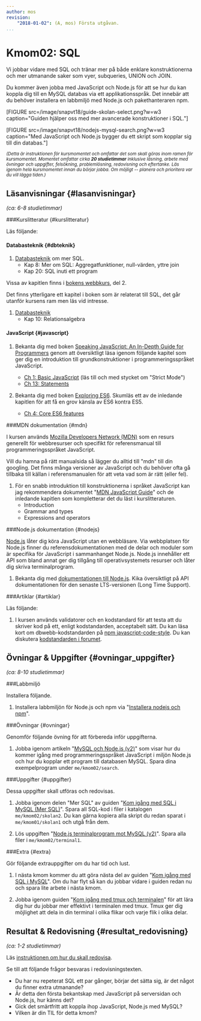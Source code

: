 ```yaml
---
author: mos
revision:
    "2018-01-02": (A, mos) Första utgåvan.
...
```

Kmom02: SQL
====================================

Vi jobbar vidare med SQL och tränar mer på både enklare konstruktionerna och mer utmanande saker som vyer, subqueries, UNION och JOIN.

Du kommer även jobba med JavaScript och Node.js för att se hur du kan koppla dig till en MySQL databas via ett applikationsspråk. Det innebär att du behöver installera en labbmiljö med Node.js och pakethanteraren npm.

<!--more-->

[FIGURE src=/image/snapvt18/guide-skolan-select.png?w=w3 caption="Guiden hjälper oss med mer avancerade konstruktioner i SQL."]

[FIGURE src=/image/snapvt18/nodejs-mysql-search.png?w=w3 caption="Med JavaScript och Node.js bygger du ett skript som kopplar sig till din databas."]


<small><i>(Detta är instruktionen för kursmomentet och omfattar det som skall göras inom ramen för kursmomentet. Momentet omfattar cirka **20 studietimmar** inklusive läsning, arbete med övningar och uppgifter, felsökning, problemlösning, redovisning och eftertanke. Läs igenom hela kursmomentet innan du börjar jobba. Om möjligt -- planera och prioritera var du vill lägga tiden.)</i></small>



Läsanvisningar  {#lasanvisningar}
---------------------------------

*(ca: 6-8 studietimmar)*


###Kurslitteratur  {#kurslitteratur}

Läs följande:



#### Databasteknik {#dbteknik}

1. [Databasteknik](kunskap/boken-databasteknik) om mer SQL.
    * Kap 8: Mer om SQL: Aggregatfunktioner, null-värden, yttre join
    * Kap 20: SQL inuti ett program

Vissa av kapitlen finns i [bokens webbkurs](http://www.databasteknik.se/webbkursen/), del 2.

Det finns ytterligare ett kapitel i boken som är relaterat till SQL, det går utanför kursens ram men läs vid intresse.

1. [Databasteknik](kunskap/boken-databasteknik)
    * Kap 10: Relationsalgebra



#### JavaScript {#javascript}

1. Bekanta dig med boken [Speaking JavaScript: An In-Depth Guide for Programmers](kunskap/boken-speaking-javascript) genom att översiktligt läsa igenom följande kapitel som ger dig en introduktion till grundkonstruktioner i programmeringsspråket JavaScript.
    * [Ch 1: Basic JavaScript](http://speakingjs.com/es5/ch01.html) (läs till och med stycket om "Strict Mode")
    * [Ch 13: Statements](http://speakingjs.com/es5/ch13.html)

1. Bekanta dig med boken [Exploring ES6](kunskap/boken-exploring-es6). Skumläs ett av de inledande kapitlen för att få en grov känsla av ES6 kontra ES5.
    * [Ch 4: Core ES6 features](http://exploringjs.com/es6/ch_core-features.html)



###MDN dokumentation {#mdn}

I kursen används [Mozilla Developers Network (MDN)](https://developer.mozilla.org/) som en resurs generellt för webbresurser och specifikt för referensmanual till programmeringsspråket JavaScript.

Vill du hamna på rätt manualsida så lägger du alltid till "mdn" till din googling. Det finns många versioner av JavaScript och du behöver ofta gå tillbaka till källan i referensmanualen för att veta vad som är rätt (eller fel).

1. För en snabb introduktion till konstruktionerna i språket JavaScript kan jag rekommendera dokumentet "[MDN JavaScript Guide](https://developer.mozilla.org/en-US/docs/Web/JavaScript/Guide)" och de inledande kapitlen som kompletterar det du läst i kurslitteraturen.
    * Introduction
    * Grammar and types
    * Expressions and operators



###Node.js dokumentation {#nodejs}

[Node.js](https://nodejs.org/) låter dig köra JavaScript utan en webbläsare. Via webbplatsen för Node.js finner du referensdokumentationen med de delar och moduler som är specifika för JavaScript i sammanhanget Node.js. Node.js innehåller ett API som bland annat ger dig tillgång till operativsystemets resurser och låter dig skriva terminalprogram.

1. Bekanta dig med [dokumentationen till Node.js](https://nodejs.org/en/docs/). Kika översiktligt på API dokumentationen för den senaste LTS-versionen (Long Time Support).



###Artiklar {#artiklar}

Läs följande:

1. I kursen används validatorer och en kodstandard för att testa att du skriver kod på ett, enligt kodstandarden, acceptabelt sätt. Du kan läsa kort om dbwebb-kodstandarden på [npm javascript-code-style](https://www.npmjs.com/package/javascript-style-guide). Du kan diskutera [kodstandarden i forumet](t/6327).



Övningar & Uppgifter  {#ovningar_uppgifter}
-------------------------------------------

*(ca: 8-10 studietimmar)*



###Labbmiljö

Installera följande.

1. Installera labbmiljön för Node.js och npm via "[Installera nodejs och npm](labbmiljo/node-och-npm)".



###Övningar {#ovningar}

Genomför följande övning för att förbereda inför uppgifterna.

<!--
Någon övning som ger grunderna i Node.js och JavaScript på servern? Till någon som redan kan programmera. Kanske labbverktyget, kombinera labbarna i js1 och node, enkla till någon som kan programmera men inte kan js?

1. Gör laborationen "[Introduktion till nodejs (node1)](uppgift/introduktion-till-nodejs)" för att öva på grunderna i nodejs. Spara koden i `me/kmom03/node1`.
-->

1. Jobba igenom artikeln "[MySQL och Node.js (v2)](kunskap/mysql-och-nodejs-v2)" som visar hur du kommer igång med programmeringsspråket JavaScript i miljön Node.js och hur du kopplar ett program till databasen MySQL. Spara dina exempelprogram under `me/kmom02/search`.



###Uppgifter {#uppgifter}

Dessa uppgifter skall utföras och redovisas.

1. Jobba igenom delen "Mer SQL" av guiden "[Kom igång med SQL i MySQL (Mer SQL)](guide/kom-igang-med-sql-i-mysql/mer-sql)". Spara all SQL-kod i filer i katalogen `me/kmom02/skolan2`. Du kan gärna kopiera alla skript du redan sparat i `me/kmom01/skolan1` och utgå från dem.

1. Lös uppgiften "[Node.js terminalprogram mot MySQL (v2)](uppgift/nodejs-terminalprogram-mot-mysql-v2)". Spara alla filer i `me/kmom02/terminal1`.

<!--
Enkel SQL laboration som visar att studenten kan göra joins/subquery.

1. Gör laborationen "[SQL lab, fortsättning med SQL (sql2)](uppgift/sql-lab-fortsattning-med-sql)" som låter dig fortsätta träna på SQL med SQLite. Spara koden i `me/kmom03/sql2`.
-->



###Extra {#extra}

Gör följande extrauppgifter om du har tid och lust.

1. I nästa kmom kommer du att göra nästa del av guiden "[Kom igång med SQL i MySQL](guide/kom-igang-med-sql-i-mysql)". Om du har flyt så kan du jobbar vidare i guiden redan nu och spara lite arbete i nästa kmom.

1. Jobba igenom guiden "[Kom igång med tmux och terminalen](kunskap/kom-igang-med-tmux-och-terminalen)" för att lära dig hur du jobbar mer effektivt i terminalen med tmux. Tmux ger dig möjlighet att dela in din terminal i olika flikar och varje flik i olika delar.



Resultat & Redovisning  {#resultat_redovisning}
-----------------------------------------------

*(ca: 1-2 studietimmar)*

Läs [instruktionen om hur du skall redovisa](./../redovisa).

Se till att följande frågor besvaras i redovisningstexten.

* Du har nu repeterat SQL ett par gånger, börjar det sätta sig, är det något du finner extra utmanande?
* Är detta den första bekantskap med JavaScript på serversidan och Node.js, hur känns det?
* Gick det smärtfritt att koppla ihop JavaScript, Node.js med MySQL?
* Vilken är din TIL för detta kmom?
